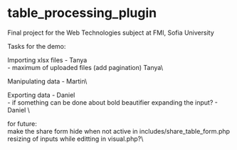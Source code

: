 # table_processing_plugin
Final project for the Web Technologies subject at FMI, Sofia University

Tasks for the demo:

Importing xlsx files - Tanya\
	- maximum of uploaded files (add pagination) Tanya\
	
Manipulating data - Martin\

Exporting data - Daniel\
    - if something can be done about bold beautifier expanding the input? - Daniel \


for future:\
make the share form hide when not active in includes/share_table_form.php\
resizing of inputs while editting in visual.php?\
